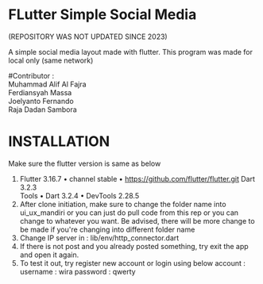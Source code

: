 # FLutter Simple Social Media
(REPOSITORY WAS NOT UPDATED SINCE 2023)

A simple social media layout made with flutter.
This program was made for local only (same network)

#Contributor :<br>
Muhammad Alif Al Fajra<br>
Ferdiansyah Massa<br>
Joelyanto Fernando<br>
Raja Dadan Sambora<br>

# INSTALLATION

Make sure the flutter version is same as below

1. Flutter 3.16.7 • channel stable • https://github.com/flutter/flutter.git Dart 3.2.3 <br> Tools • Dart 3.2.4 • DevTools 2.28.5 <br>
2. After clone initiation, make sure to change the folder name into ui_ux_mandiri or you can just do pull code from this rep or you can change to whatever you want. Be advised, there will be more change to be made if you're changing into different folder name <br>
3. Change IP server in : lib/env/http_connector.dart<br>
4. If there is not post and you already posted something, try exit the app and open it again.<br>
5. To test it out, try register new account or login using below account :
username : wira
password : qwerty
